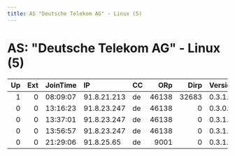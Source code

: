 ```yaml
---
title: AS "Deutsche Telekom AG" - Linux (5)
---
```


# AS: "Deutsche Telekom AG" - Linux (5)

|   Up |   Ext | JoinTime   | IP          | CC   |   ORp |   Dirp | Version   | Contact   | Nickname   |   eFamMembers |
|-----:|------:|:-----------|:------------|:-----|------:|-------:|:----------|:----------|:-----------|--------------:|
|    1 |     0 | 08:09:07   | 91.8.21.213 | de   | 46138 |  32683 | 0.3.1.8   | None      | resolver   |             1 |
|    0 |     0 | 13:16:23   | 91.8.23.247 | de   | 46138 |      0 | 0.3.0.8   | None      | resolver   |             1 |
|    0 |     0 | 13:37:01   | 91.8.23.247 | de   | 46138 |      0 | 0.3.1.8   | None      | resolver   |             1 |
|    0 |     0 | 13:56:57   | 91.8.23.247 | de   | 46138 |      0 | 0.3.1.8   | None      | resolver   |             1 |
|    0 |     0 | 21:29:06   | 91.8.25.65  | de   |  9001 |      0 | 0.3.1.8   | None      | kicker1    |             1 |
